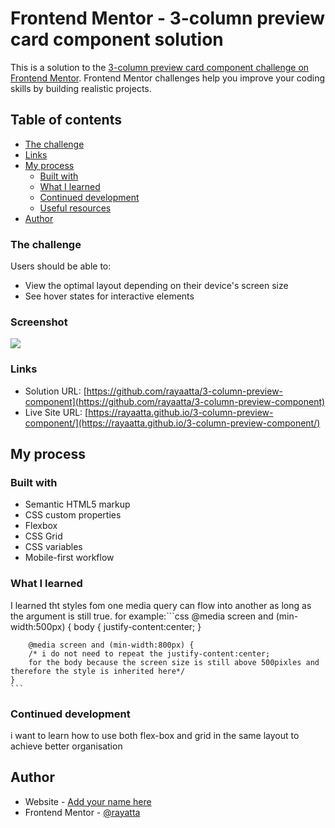 # Frontend Mentor - 3-column preview card component solution

This is a solution to the [3-column preview card component challenge on Frontend Mentor](https://www.frontendmentor.io/challenges/3column-preview-card-component-pH92eAR2-). Frontend Mentor challenges help you improve your coding skills by building realistic projects. 

## Table of contents
  - [The challenge](#the-challenge)
  - [Links](#links)
- [My process](#my-process)
  - [Built with](#built-with)
  - [What I learned](#what-i-learned)
  - [Continued development](#continued-development)
  - [Useful resources](#useful-resources)
- [Author](#author)

### The challenge

Users should be able to:

- View the optimal layout depending on their device's screen size
- See hover states for interactive elements

### Screenshot

![](./screenshot.jpg)
### Links

- Solution URL: [https://github.com/rayaatta/3-column-preview-component](https://github.com/rayaatta/3-column-preview-component)
- Live Site URL: [https://rayaatta.github.io/3-column-preview-component/](https://rayaatta.github.io/3-column-preview-component/)
## My process

### Built with

- Semantic HTML5 markup
- CSS custom properties
- Flexbox
- CSS Grid
- CSS variables
- Mobile-first workflow
### What I learned

I learned tht styles fom one media query can flow into another as long as the argument is still true.
for example:```css 
@media screen and (min-width:500px) {
    body {
        justify-content:center;
    }

        @media screen and (min-width:800px) {
        /* i do not need to repeat the justify-content:center;
        for the body because the screen size is still above 500pixles and therefore the style is inherited here*/
    }
    ```
### Continued development

i want to learn how to use both flex-box and grid in the same layout to achieve better organisation

## Author

- Website - [Add your name here](https://www.your-site.com)
- Frontend Mentor - [@rayatta](https://www.frontendmentor.io/profile/rayaatta)
